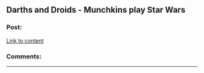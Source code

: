 ## Darths and Droids - Munchkins play Star Wars

### Post:

[Link to content](http://darthsanddroids.net/archive.html)

### Comments:

---

